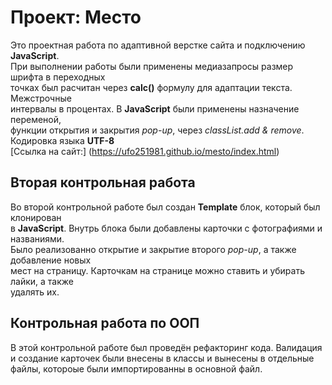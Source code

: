 # Проект: Место
Это проектная работа по адаптивной верстке сайта и подключению **JavaScript**.  
При выполнении работы были применены медиазапросы размер шрифта в переходных  
точках был расчитан через **calc()** формулу для адаптации текста. Межстрочные  
интервалы в процентах. В **JavaScript** были применены назначение переменой,  
функции открытия и закрытия *pop-up*, через *classList.add & remove*.
Кодировка языка **UTF-8**  
[Ссылка на сайт:] (https://ufo251981.github.io/mesto/index.html)

## Вторая контрольная работа
Во второй контрольной работе был создан **Template** блок, который был клонирован  
в **JavaScript**. Внутрь блока были добавлены карточки с фотографиями и названиями.  
Было реализованно открытие и закрытие второго *pop-up*, а также добавление новых  
мест на страницу. Карточкам на странице можно ставить и убирать лайки, а также  
удалять их.

## Контрольная работа по ООП  
В этой контрольной работе был проведён рефакторинг кода. Валидация и создание карточек были внесены в классы и вынесены в отдельные файлы, котороые были импортированны в основной файл.